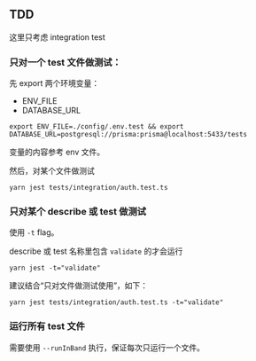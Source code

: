 ## TDD

这里只考虑 integration test

### 只对一个 test 文件做测试：

先 export 两个环境变量：

-   ENV_FILE
-   DATABASE_URL

```
export ENV_FILE=./config/.env.test && export DATABASE_URL=postgresql://prisma:prisma@localhost:5433/tests
```

变量的内容参考 env 文件。

然后，对某个文件做测试

```
yarn jest tests/integration/auth.test.ts
```

### 只对某个 describe 或 test 做测试

使用 `-t` flag。

describe 或 test 名称里包含 `validate` 的才会运行

```
yarn jest -t="validate"
```

建议结合“只对文件做测试使用”，如下：

```
yarn jest tests/integration/auth.test.ts -t="validate"
```

### 运行所有 test 文件

需要使用 `--runInBand` 执行，保证每次只运行一个文件。
